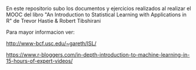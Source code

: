 En este repositorio subo los documentos y ejercicios realizados al realizar el MOOC del libro "An Introduction to Statistical Learning with Applications in R"  de Trevor Hastie & Robert Tibshirani

Para mayor informacion ver:

http://www-bcf.usc.edu/~gareth/ISL/

https://www.r-bloggers.com/in-depth-introduction-to-machine-learning-in-15-hours-of-expert-videos/


